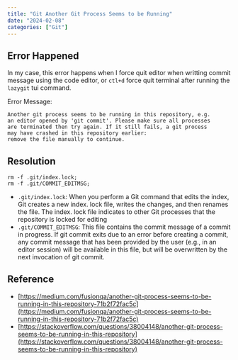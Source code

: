 ```yaml
---
title: "Git Another Git Process Seems to be Running"
date: "2024-02-08"
categories: ["Git"]
---
```


## Error Happened
In my case, this error happens when I force quit editor when writting commit message using the code editor, or `ctl+d` force quit terminal after running the `lazygit` tui command.

Error Message:
```
Another git process seems to be running in this repository, e.g.
an editor opened by 'git commit'. Please make sure all processes
are terminated then try again. If it still fails, a git process
may have crashed in this repository earlier:
remove the file manually to continue.
```

## Resolution

```
rm -f .git/index.lock;
rm -f .git/COMMIT_EDITMSG;
```
- `.git/index.lock`: When you perform a Git command that edits the index, Git creates a new index. lock file, writes the changes, and then renames the file. The index. lock file indicates to other Git processes that the repository is locked for editing
- `.git/COMMIT_EDITMSG`: This file contains the commit message of a commit in progress. If git commit exits due to an error before creating a commit, any commit message that has been provided by the user (e.g., in an editor session) will be available in this file, but will be overwritten by the next invocation of git commit.


## Reference
- [https://medium.com/fusionqa/another-git-process-seems-to-be-running-in-this-repository-71b2f72fac5c](https://medium.com/fusionqa/another-git-process-seems-to-be-running-in-this-repository-71b2f72fac5c)
- [https://stackoverflow.com/questions/38004148/another-git-process-seems-to-be-running-in-this-repository](https://stackoverflow.com/questions/38004148/another-git-process-seems-to-be-running-in-this-repository)